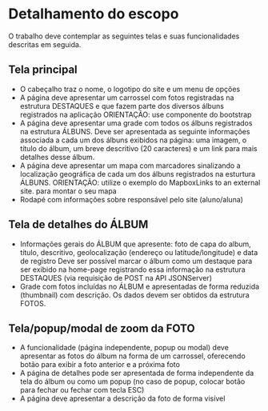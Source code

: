 # Detalhamento do escopo
O trabalho deve contemplar as seguintes telas e suas funcionalidades descritas em
seguida.

## Tela principal
- O cabeçalho traz o nome, o logotipo do site e um menu de opções
- A página deve apresentar um carrossel com fotos registradas na estrutura DESTAQUES e
que fazem parte dos diversos álbuns registrados na aplicação
ORIENTAÇÃO: use componente do bootstrap
- A página deve apresentar uma grade com todos os álbuns registrados na estrutura
ÁLBUNS. Deve ser apresentada as seguinte informações associada a cada um dos álbuns
exibidos na página: uma imagem, o título do álbum, um breve descritivo (20 caracteres) e
um link para mais detalhes desse álbum.
- A página deve apresentar um mapa com marcadores sinalizando a localização geográfica
de cada um dos álbuns registrados na esturtura ÁLBUNS.
ORIENTAÇÃO: utilize o exemplo do MapboxLinks to an external site. para montar o seu
mapa
- Rodapé com informações sobre responsável pelo site (aluno/aluna)

## Tela de detalhes do ÁLBUM
- Informações gerais do ÁLBUM que apresente: foto de capa do album, título, descritivo,
geolocalização (endereço ou latitude/longitude) e data de registro
Deve ser possível marcar o álbum como um destaque para ser exibido na home-page
registrando essa informação na estrutura DESTAQUES (via requisição de POST na API
JSONServer)
- Grade com fotos incluídas no ÁLBUM e apresentadas de forma reduzida (thumbnail) com
descrição. Os dados devem ser obtidos da estrutura FOTOS.

## Tela/popup/modal de zoom da FOTO
- A funcionalidade (página independente, popup ou modal) deve apresentar as fotos do
álbum na forma de um carrossel, oferecendo botão para exibir a foto anterior e a próxima
foto
- A página de detalhes pode ser apresentada de forma independente da tela do álbum ou
como um popup (no caso de popup, colocar botão para fechar ou fechar com tecla ESC)
- A página deve apresentar a descrição da foto de forma visível